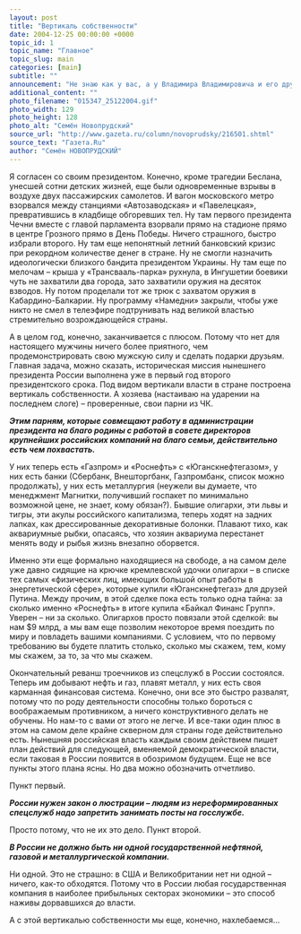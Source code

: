 ```yaml
---
layout: post
title: "Вертикаль собственности"
date: 2004-12-25 00:00:00 +0000
topic_id: 1
topic_name: "Главное"
topic_slug: main
categories: [main]
subtitle: ""
announcement: "Не знаю как у вас, а y Владимира Владимировича и его друзей год получился хороший. Он, Владимир Владимирович, так и сказал журналистам на большой пресс-конференции: мол, конечно, был Беслан, но год «в целом заканчивается с плюсом»."
additional_content: ""
photo_filename: "015347_25122004.gif"
photo_width: 129
photo_height: 128
photo_alt: "Семён Новопрудский"
source_url: "http://www.gazeta.ru/column/novoprudsky/216501.shtml"
source_text: "Газета.Ru"
author: "Семён НОВОПРУДСКИЙ"
---
```

Я согласен со своим президентом. Конечно, кроме трагедии Беслана, унесшей сотни детских жизней, еще были одновременные взрывы в воздухе двух пассажирских самолетов. И вагон московского метро взорвался между станциями «Автозаводская» и «Павелецкая», превратившись в кладбище обгоревших тел. Ну там первого президента Чечни вместе с главой парламента взорвали прямо на стадионе прямо в центре Грозного прямо в День Победы. Ничего страшного, быстро избрали второго. Ну там еще непонятный летний банковский кризис при рекордном количестве денег в стране. Ну не смогли назначить идеологически близкого бандита президентом Украины. Ну там еще по мелочам – крыша у «Трансвааль-парка» рухнула, в Ингушетии боевики чуть не захватили два города, зато захватили оружия на десяток взводов. Ну потом проделали тот же трюк с захватом оружия в Кабардино-Балкарии. Ну программу «Намедни» закрыли, чтобы уже никто не смел в телеэфире подтрунивать над великой властью стремительно возрождающейся страны.

А в целом год, конечно, заканчивается с плюсом. Потому что нет для настоящего мужчины ничего более приятного, чем продемонстрировать свою мужскую силу и сделать подарки друзьям. Главная задача, можно сказать, историческая миссия нынешнего президента России выполнена уже в первый год второго президентского срока. Под видом вертикали власти в стране построена вертикаль собственности. А хозяева (настаиваю на ударении на последнем слоге) – проверенные, свои парни из ЧК.

<b><i>Этим парням, которые совмещают работу в администрации президента на благо родины с работой в совете директоров крупнейших российских компаний на благо семьи, действительно есть чем похвастать.</i></b>

У них теперь есть «Газпром» и «Роснефть» с «Юганскнефтегазом», у них есть банки (Сбербанк, Внешторгбанк, Газпромбанк, список можно продолжать), у них есть металлургия (неужели вы думаете, что менеджмент Магнитки, получивший госпакет по минимально возможной цене, не знает, кому обязан?). Бывшие олигархи, эти львы и тигры, эти акулы российского капитализма, теперь ходят на задних лапках, как дрессированные декоративные болонки. Плавают тихо, как аквариумные рыбки, опасаясь, что хозяин аквариума перестанет менять воду и рыбья жизнь внезапно оборвется.

Именно эти еще формально находящиеся на свободе, а на самом деле уже давно сидящие на крючке кремлевской удочки олигархи – в списке тех самых «физических лиц, имеющих большой опыт работы в энергетической сфере», которые купили «Юганскнефтегаз» для друзей Путина. Между прочим, в этой сделке пока есть только одна тайна: за сколько именно «Роснефть» в итоге купила «Байкал Финанс Групп». Уверен – ни за сколько. Олигархов просто повязали этой сделкой: вы нам $9 млрд, а мы вам еще позволим некоторое время поездить по миру и повладеть вашими компаниями. С условием, что по первому требованию вы будете платить столько, сколько мы скажем, тем, кому мы скажем, за то, за что мы скажем.

Окончательный реванш троечников из спецслужб в России состоялся. Теперь им добывают нефть и газ, плавят металл, у них есть своя карманная финансовая система. Конечно, они все это быстро развалят, потому что по роду деятельности способны только бороться с воображаемым противником, а ничего конструктивного делать не обучены. Но нам-то с вами от этого не легче. И все-таки один плюс в этом на самом деле крайне скверном для страны годе действительно есть. Нынешняя российская власть каждым своим действием пишет план действий для следующей, вменяемой демократической власти, если таковая в России появится в обозримом будущем. Еще не все пункты этого плана ясны. Но два можно обозначить отчетливо.

Пункт первый.

<b><i>России нужен закон о люстрации – людям из нереформированных спецслужб надо запретить занимать посты на госслужбе.</i></b>

Просто потому, что не их это дело. Пункт второй.

<b><i>В России не должно быть ни одной государственной нефтяной, газовой и металлургической компании.</i></b>

Ни одной. Это не страшно: в США и Великобритании нет ни одной – ничего, как-то обходятся. Потому что в России любая государственная компания в наиболее прибыльных секторах экономики – это способ наживы дорвавшихся до власти.

А с этой вертикалью собственности мы еще, конечно, нахлебаемся...
